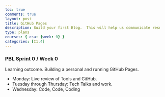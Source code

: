 ```yaml
---
toc: true
comments: true
layout: post
title: GitHub Pages
description: Build your first Blog.  This will help us communicate results.
type: plans
courses: { csa: {week: 0} }
categories: [C1.4]
---
```


### PBL Sprint 0 / Week 0
Learning outcome. Building a personal and running GitHub Pages.
- Monday: Live review of Tools and GitHub.
- Tuesday through Thursday: Tech Talks and work.
- Wednesday: Code, Code, Coding

